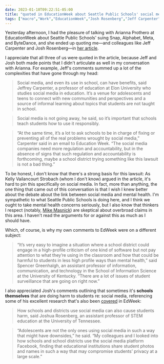 ```yaml
---
date: 2023-01-10T09:22:51-05:00
title: "quoted in EducationWeek about Seattle Public Schools' social media lawsuit"
tags: ["macro","Work","EducationWeek","Josh Rosenberg","Jeff Carpenter","Meta","Facebook","Instagram","Snapchat","TikTok","mental health","Mike Masnick","surveillance"]
---
```


Yesterday afternoon, I had the pleasure of talking with Arianna Prothero at EducationWeek about Seattle Public Schools' suing Snap, Alphabet, Meta, and ByteDance, and she ended up quoting me—and colleagues like Jeff Carpenter and Josh Rosenberg—in [her article](https://www.edweek.org/leadership/seattle-district-sues-social-media-companies-over-students-mental-health/2023/01).

I appreciate that all three of us were quoted in the article, because Jeff and Josh both made points that I didn't articulate as well in my conversation with Arianna. For example, Jeff's comments summed up a lot of the complexities that have gone through my head: 

> Social media, and even its use in school, can have benefits, said Jeffrey Carpenter, a professor of education at Elon University who studies social media in education. It’s a venue for adolescents and teens to connect with new communities and perspectives and a source of informal learning about topics that students are not taught in school.

> Social media is not going away, he said, so it’s important that schools teach students how to use it responsibly.

> “At the same time, it’s a lot to ask schools to be in charge of fixing or preventing all of the real problems wrought by social media,” Carpenter said in an email to Education Week. “The social media companies need more regulation and accountability, but in the absence of signs that such regulation and accountability is forthcoming, maybe a school district trying something like this lawsuit is not a bad thing.” 

To be honest, I don't know that there's a strong basis for this lawsuit: As Kelly Vailancourt Strobach (whom I don't know) argued in the article, it's hard to pin this specifically on social media. In fact, more than anything, the one thing that came out of this conversation is that I wish I knew better about the debate about the link between social media and mental health. I'm sympathetic to what Seattle Public Schools is doing here, and I think we ought to take mental health concerns seriously, but I also know that thinkers I respect (notably, [Mike Masnick](https://www.techdirt.com/2022/11/28/contrary-to-popular-opinion-most-teens-get-real-value-out-of-social-media/)) are skeptical about overbroad claims in this area. I haven't read the arguments for or against this as much as I should have. 

Which, of course, is why my own comments to EdWeek were on a different subject: 

> “It’s very easy to imagine a situation where a school district could engage in a high-profile criticism of one kind of software but not pay attention to what they’re using in the classroom and how that could be harmful to students in less high profile ways than mental health,” said Spencer Greenhalgh, an assistant professor of information, communication, and technology in the School of Information Science at the University of Kentucky. “There are a lot of issues of student surveillance that are going on right now.”

I also appreciated Josh's comments outlining that sometimes it's **schools themselves** that are doing harm to students re: social media, referencing some of his excellent research that's also been [covered](https://www.edweek.org/technology/school-facebook-pages-and-privacy-concerns-what-educators-need-to-know/2022/11) in EdWeek:

> How schools and districts use social media can also cause students harm, said Joshua Rosenberg, an assistant professor of STEM education at the University of Tennessee.

> “Adolescents are not the only ones using social media in such a way that might have downsides,” he said. “My colleagues and I looked into how schools and school districts use the social media platform Facebook, finding that educational institutions share student photos and names in such a way that may compromise students’ privacy at a large scale.”
